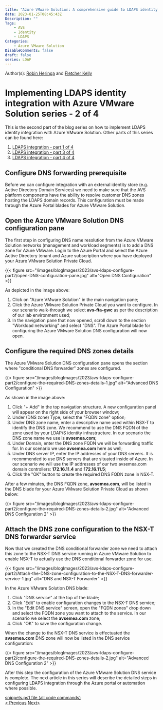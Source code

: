 ```yaml
---
title: "Azure VMware Solution: A comprehensive guide to LDAPS identity integration - Part 2"
date: 2023-01-25T08:45:43Z
Description: ""
Tags:
    - AVS
    - Identity
    - LDAPS
Categories: 
    - Azure VMware Solution
DisableComments: false
draft: false
series: LDAP
---
```


Author(s): [Robin Heringa](/page/robinheringa/) and [Fletcher Kelly](/page/fletcherkelly/) 

# Implementing LDAPS identity integration with Azure VMware Solution series - 2 of 4 #

This is the second part of the blog series on how to implement LDAPS identity integration with Azure VMware Solution. Other parts of this series can be found here:

1. [LDAPS integration - part 1 of 4](../avs-ldaps-configure-part1/)
1. [LDAPS integration - part 3 of 4](../avs-ldaps-configure-part3/)
1. [LDAPS integration - part 4 of 4](../avs-ldaps-configure-part4/)

## Configure DNS forwarding prerequisite ##

Before we can configure integration with an external identity store (e.g. Active Directory Domain Services) we need to make sure that the AVS platform components have the ability to resolve customer DNS zones hosting the LDAPS domain records. This configuration must be made through the Azure Portal blades for Azure VMware Solution.

## Open the Azure VMware Solution DNS configuration pane ##

The first step in configuring DNS name resolution from the Azure VMware Solution networks (management and workload segments) is to add a DNS zone for Azure VMware.
Login to the Azure Portal and select the Azure Active Directory tenant and Azure subscription where you have deployed your Azure VMware Solution Private Cloud.

{{< figure src="/images/blogImages/2023/avs-ldaps-configure-part2/open-DNS-configuration-pane.jpg" alt="Open DNS Configuration" >}}

As depicted in the image above:

1. Click on "Azure VMware Solution" in the main navigation pane;
1. Click the Azure VMware Solution Private Cloud you want to configure. In our scenario walk-through we select **avs-fta-gwc** as per the description of our lab environment used;
1. In the navigation pane that now opened, scroll down to the section "Workload networking" and select "DNS".
The Azure Portal blade for configuring the Azure VMware Solution DNS configuration will now open.

## Configure the required DNS zones details ##

The Azure VMware Solution DNS configuration pane opens the section where "conditional DNS forwarder" zones are configured.

{{< figure src="/images/blogImages/2023/avs-ldaps-configure-part2/configure-the-required-DNS-zones-details-1.jpg" alt="Advanced DNS Configuration" >}}

As shown in the image above:

1. Click "+ Add" in the top navigation structure. A new configuration panel will appear on the right side of your browser window;
1. Under (DNS zone) Type, select the "FQDN zone" option;
1. Under DNS zone name, enter a descriptive name used within NSX-T to identify the DNS zone. We recommend to use the DNS FQDN of the zone used by your LDAP/S identity infrastructure. In our scenario the DNS zone name we use is **avsemea.com**;
1. Under Domain, enter the DNS zone FQDN we will be forwarding traffic for. In our scenario we use **avsemea.com** here as well;
1. Under DNS server IP, enter the IP addresses of your DNS servers. It is recommended to use DNS servers that are situated inside of Azure. In our scenario we will use the IP addresses of our two avsemea.com domain controllers: **172.16.11.4** and **172.16.11.5**;
1. Click the "OK" button to create the required DNS FQDN zone in NSX-T.

After a few minutes, the DNS FQDN zone, **avsemea.com**, will be listed in the DNS blade for your Azure VMware Solution Private Cloud as shown below:

{{< figure src="/images/blogImages/2023/avs-ldaps-configure-part2/configure-the-required-DNS-zones-details-2.jpg" alt="Advanced DNS Configuration 2" >}}

## Attach the DNS zone configuration to the NSX-T DNS forwarder service ##

Now that we created the DNS conditional forwarder zone we need to attach this zone to the NSX-T DNS service running in Azure VMware Solution to enable NSX-T to actually use the DNS conditional forwarder zone for use.

{{< figure src="/images/blogImages/2023/avs-ldaps-configure-part2/Attach-the-DNS-zone-configuration-to-the-NSX-T-DNS-forwarder-service-1.jpg" alt="DNS and NSX-T Forwarder" >}}

In the Azure VMware Solution DNS blade:

1. Click "DNS service" at the top of the blade;
1. Click "Edit" to enable configuration changes to the NSX-T DNS service;
1. In the "Edit DNS service" screen, open the "FQDN zones" drop down and select the FQDN zone you want to attach to the service. In our scenario we select the **avsemea.com** zone;
1. Click "OK" to save the configuration change.

When the change to the NSX-T DNS service is effectuated the **avsemea.com** DNS zone will now be listed in the DNS service configuration:

{{< figure src="/images/blogImages/2023/avs-ldaps-configure-part2/configure-the-required-DNS-zones-details-2.jpg" alt="Advanced DNS Configuration 2" >}}

After this step the configuration of the Azure VMware Solution DNS service is complete.
The next article in this series will describe the detailed steps in configuring LDAPS integration through the Azure portal or automation where possible.

[snippets.ps1 file (all code commands)](https://github.com/fskelly/flkelly-cloudblog/blob/main/content/post/2023/avs-ldaps-configure-part1/snippets.ps1)  
[< Previous](../avs-ldaps-configure-part1/) [Next>](../avs-ldaps-configure-part3/)